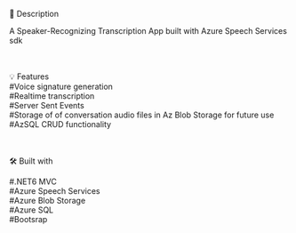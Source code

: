 📝 Description<br>

A Speaker-Recognizing Transcription App built with Azure Speech Services sdk <br><br><br>


💡 Features<br>
#Voice signature generation<br>
#Realtime transcription<br>
#Server Sent Events<br>
#Storage of of conversation audio files in Az Blob Storage for future use<br>
#AzSQL CRUD functionality<br><br><br>


🛠️ Built with<br>

#.NET6 MVC<br>
#Azure Speech Services<br>
#Azure Blob Storage<br>
#Azure SQL<br>
#Bootsrap 
